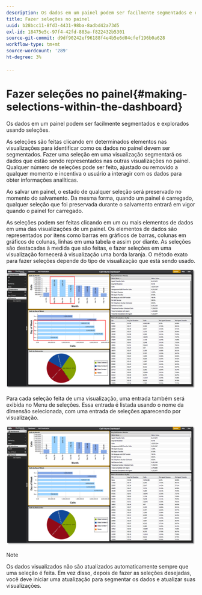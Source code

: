 ```yaml
---
description: Os dados em um painel podem ser facilmente segmentados e explorados usando seleções.
title: Fazer seleções no painel
uuid: b28bcc11-8fd3-4431-98ba-8adbd42a73d5
exl-id: 18475e5c-97f4-42fd-883a-f822432b5301
source-git-commit: d9df90242ef96188f4e4b5e6d04cfef196b0a628
workflow-type: tm+mt
source-wordcount: '289'
ht-degree: 3%

---
```


# Fazer seleções no painel{#making-selections-within-the-dashboard}

Os dados em um painel podem ser facilmente segmentados e explorados usando seleções.

As seleções são feitas clicando em determinados elementos nas visualizações para identificar como os dados no painel devem ser segmentados. Fazer uma seleção em uma visualização segmentará os dados que estão sendo representados nas outras visualizações no painel. Qualquer número de seleções pode ser feito, ajustado ou removido a qualquer momento e incentiva o usuário a interagir com os dados para obter informações analíticas.

Ao salvar um painel, o estado de qualquer seleção será preservado no momento do salvamento. Da mesma forma, quando um painel é carregado, qualquer seleção que foi preservada durante o salvamento entrará em vigor quando o painel for carregado.

As seleções podem ser feitas clicando em um ou mais elementos de dados em uma das visualizações de um painel. Os elementos de dados são representados por itens como barras em gráficos de barras, colunas em gráficos de colunas, linhas em uma tabela e assim por diante. As seleções são destacadas à medida que são feitas, e fazer seleções em uma visualização fornecerá à visualização uma borda laranja. O método exato para fazer seleções depende do tipo de visualização que está sendo usado.

![](assets/selection_make.png)

Para cada seleção feita de uma visualização, uma entrada também será exibida no Menu de seleções. Essa entrada é listada usando o nome da dimensão selecionada, com uma entrada de seleções aparecendo por visualização.

![](assets/selection_menu.png)

>[!NOTE]
>
>Os dados visualizados não são atualizados automaticamente sempre que uma seleção é feita. Em vez disso, depois de fazer as seleções desejadas, você deve iniciar uma atualização para segmentar os dados e atualizar suas visualizações.
